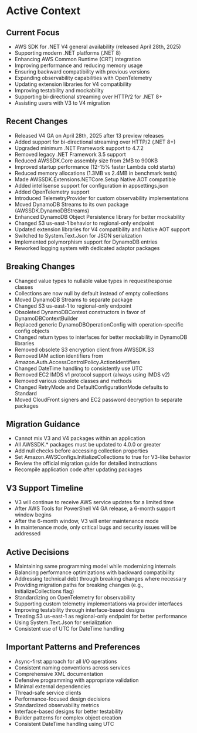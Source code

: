 # Active Context

## Current Focus
- AWS SDK for .NET V4 general availability (released April 28th, 2025)
- Supporting modern .NET platforms (.NET 8)
- Enhancing AWS Common Runtime (CRT) integration
- Improving performance and reducing memory usage
- Ensuring backward compatibility with previous versions
- Expanding observability capabilities with OpenTelemetry
- Updating extension libraries for V4 compatibility
- Improving testability and mockability
- Supporting bi-directional streaming over HTTP/2 for .NET 8+
- Assisting users with V3 to V4 migration

## Recent Changes
- Released V4 GA on April 28th, 2025 after 13 preview releases
- Added support for bi-directional streaming over HTTP/2 (.NET 8+)
- Upgraded minimum .NET Framework support to 4.7.2
- Removed legacy .NET Framework 3.5 support
- Reduced AWSSDK.Core assembly size from 2MB to 900KB
- Improved startup performance (12-15% faster Lambda cold starts)
- Reduced memory allocations (1.3MB vs 2.4MB in benchmark tests)
- Made AWSSDK.Extensions.NETCore.Setup Native AOT compatible
- Added intellisense support for configuration in appsettings.json
- Added OpenTelemetry support
- Introduced TelemetryProvider for custom observability implementations
- Moved DynamoDB Streams to its own package (AWSSDK.DynamoDBStreams)
- Enhanced DynamoDB Object Persistence library for better mockability
- Changed S3 us-east-1 behavior to regional-only endpoint
- Updated extension libraries for V4 compatibility and Native AOT support
- Switched to System.Text.Json for JSON serialization
- Implemented polymorphism support for DynamoDB entries
- Reworked logging system with dedicated adaptor packages

## Breaking Changes
- Changed value types to nullable value types in request/response classes
- Collections are now null by default instead of empty collections
- Moved DynamoDB Streams to separate package
- Changed S3 us-east-1 to regional-only endpoint
- Obsoleted DynamoDBContext constructors in favor of DynamoDBContextBuilder
- Replaced generic DynamoDBOperationConfig with operation-specific config objects
- Changed return types to interfaces for better mockability in DynamoDB libraries
- Removed obsolete S3 encryption client from AWSSDK.S3
- Removed IAM action identifiers from Amazon.Auth.AccessControlPolicy.ActionIdentifiers
- Changed DateTime handling to consistently use UTC
- Removed EC2 IMDS v1 protocol support (always using IMDS v2)
- Removed various obsolete classes and methods
- Changed RetryMode and DefaultConfigurationMode defaults to Standard
- Moved CloudFront signers and EC2 password decryption to separate packages

## Migration Guidance
- Cannot mix V3 and V4 packages within an application
- All AWSSDK.* packages must be updated to 4.0.0 or greater
- Add null checks before accessing collection properties
- Set Amazon.AWSConfigs.InitializeCollections to true for V3-like behavior
- Review the official migration guide for detailed instructions
- Recompile application code after updating packages

## V3 Support Timeline
- V3 will continue to receive AWS service updates for a limited time
- After AWS Tools for PowerShell V4 GA release, a 6-month support window begins
- After the 6-month window, V3 will enter maintenance mode
- In maintenance mode, only critical bugs and security issues will be addressed

## Active Decisions
- Maintaining same programming model while modernizing internals
- Balancing performance optimizations with backward compatibility
- Addressing technical debt through breaking changes where necessary
- Providing migration paths for breaking changes (e.g., InitializeCollections flag)
- Standardizing on OpenTelemetry for observability
- Supporting custom telemetry implementations via provider interfaces
- Improving testability through interface-based designs
- Treating S3 us-east-1 as regional-only endpoint for better performance
- Using System.Text.Json for serialization
- Consistent use of UTC for DateTime handling

## Important Patterns and Preferences
- Async-first approach for all I/O operations
- Consistent naming conventions across services
- Comprehensive XML documentation
- Defensive programming with appropriate validation
- Minimal external dependencies
- Thread-safe service clients
- Performance-focused design decisions
- Standardized observability metrics
- Interface-based designs for better testability
- Builder patterns for complex object creation
- Consistent DateTime handling using UTC